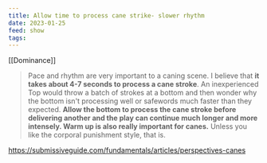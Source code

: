 ```yaml
---
title: Allow time to process cane strike- slower rhythm
date: 2023-01-25
feed: show
tags:
---
```

[[Dominance]]

>Pace and rhythm are very important to a caning scene. I believe that __it takes about 4-7 seconds to process a cane stroke__. An inexperienced Top would throw a batch of strokes at a bottom and then wonder why the bottom isn't processing well or safewords much faster than they expected. __Allow the bottom to process the cane stroke before delivering another and the play can continue much longer and more intensely. Warm up is also really important for canes.__ Unless you like the corporal punishment style, that is.

https://submissiveguide.com/fundamentals/articles/perspectives-canes
